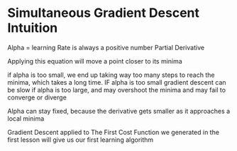# Simultaneous Gradient Descent Intuition

Alpha = learning Rate is always a positive number
Partial Derivative

Applying this equation will move a point closer to its minima


if alpha is too small, we end up taking way too many steps to reach the minima, which takes a long time. IF alpha is too small gradient descent can be slow
if alpha is too large, and may overshoot the minima and may fail to converge or diverge

Alpha can stay fixed, because the derivative gets smaller as it approaches a local minima


Gradient Descent applied to  The First Cost Function we generated in the first lesson will give us our first learning algorithm

